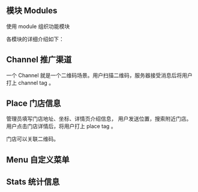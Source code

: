 模块 Modules
------------

使用 module 组织功能模块

各模块的详细介绍如下：

## Channel 推广渠道

一个 Channel 就是一个二维码场景。用户扫描二维码，服务器接受消息后将用户打上 channel tag 。


## Place 门店信息

管理员填写门店地址、坐标、详情页介绍信息，
用户发送位置，搜索附近门店。
用户点击门店详情后，将用户打上 place tag 。

门店可以关联二维码。


## Menu 自定义菜单


## Stats 统计信息

